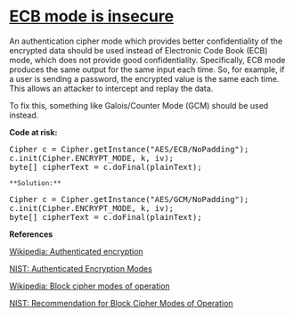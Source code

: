 # [ECB mode is insecure](https://find-sec-bugs.github.io/bugs.htm#ECB_MODE)

An authentication cipher mode which provides better confidentiality of the encrypted data should be used instead of Electronic Code Book (ECB) mode,
which does not provide good confidentiality. Specifically, ECB mode produces the same output for the same input each time. So,
for example, if a user is sending a password, the encrypted value is the same each time. This allows an attacker to intercept
and replay the data.

To fix this, something like Galois/Counter Mode (GCM) should be used instead.

**Code at risk:**

<pre>Cipher c = Cipher.getInstance("AES/ECB/NoPadding");
c.init(Cipher.ENCRYPT_MODE, k, iv);
byte[] cipherText = c.doFinal(plainText);</pre>

    **Solution:**

<pre>Cipher c = Cipher.getInstance("AES/GCM/NoPadding");
c.init(Cipher.ENCRYPT_MODE, k, iv);
byte[] cipherText = c.doFinal(plainText);</pre>

**References**  

[Wikipedia: Authenticated encryption](https://en.wikipedia.org/wiki/Authenticated_encryption)  

[NIST: Authenticated Encryption Modes](https://csrc.nist.gov/projects/block-cipher-techniques/bcm/modes-develoment#01)  

[Wikipedia: Block cipher modes of operation](https://en.wikipedia.org/wiki/Block_cipher_modes_of_operation#Electronic_codebook_.28ECB.29)  

[NIST: Recommendation for Block Cipher Modes of Operation](https://csrc.nist.gov/publications/detail/sp/800-38a/final)